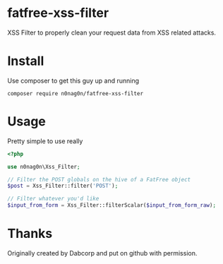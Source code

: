 # fatfree-xss-filter
XSS Filter to properly clean your request data from XSS related attacks.

# Install
Use composer to get this guy up and running
```
composer require n0nag0n/fatfree-xss-filter
```

# Usage
Pretty simple to use really
```php
<?php

use n0nag0n\Xss_Filter;

// Filter the POST globals on the hive of a FatFree object
$post = Xss_Filter::filter('POST');

// Filter whatever you'd like
$input_from_form = Xss_Filter::filterScalar($input_from_form_raw);
```

# Thanks
Originally created by Dabcorp and put on github with permission.